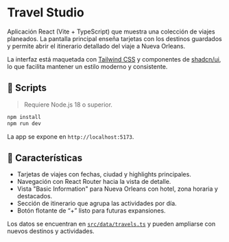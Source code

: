 # Travel Studio

Aplicación React (Vite + TypeScript) que muestra una colección de viajes planeados. La pantalla principal enseña tarjetas con los destinos guardados y permite abrir el itinerario detallado del viaje a Nueva Orleans.

La interfaz está maquetada con [Tailwind CSS](https://tailwindcss.com/) y componentes de [shadcn/ui](https://ui.shadcn.com/), lo que facilita mantener un estilo moderno y consistente.

## 🚀 Scripts

> Requiere Node.js 18 o superior.

```bash
npm install
npm run dev
```

La app se expone en `http://localhost:5173`.

## 🧭 Características

- Tarjetas de viajes con fechas, ciudad y highlights principales.
- Navegación con React Router hacia la vista de detalle.
- Vista "Basic Information" para Nueva Orleans con hotel, zona horaria y destacados.
- Sección de itinerario que agrupa las actividades por día.
- Botón flotante de “+” listo para futuras expansiones.

Los datos se encuentran en [`src/data/travels.ts`](src/data/travels.ts) y pueden ampliarse con nuevos destinos y actividades.
